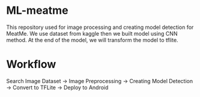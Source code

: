 # ML-meatme
This repository used for image processing and creating model detection for MeatMe. We use dataset from kaggle then we built model using CNN method. At the end of the model, we will transform the model to tflite.

# Workflow
Search Image Dataset -> Image Preprocessing -> Creating Model Detection -> Convert to TFLite -> Deploy to Android

